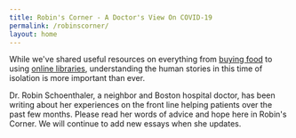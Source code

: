 ```yaml
---
title: Robin's Corner - A Doctor's View On COVID-19
permalink: /robinscorner/
layout: home
---
```


While we've shared useful resources on everything from [buying food](/food/) to using [online libraries](/libraries/), understanding the human stories in this time of isolation is more important than ever.

Dr. Robin Schoenthaler, a neighbor and Boston hospital doctor, has been writing about her experiences on the front line helping patients over the past few months.  Please read her words of advice and hope here in Robin's Corner.  We will continue to add new essays when she updates.
